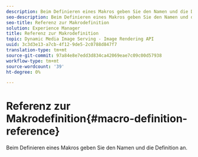 ```yaml
---
description: Beim Definieren eines Makros geben Sie den Namen und die Definition an.
seo-description: Beim Definieren eines Makros geben Sie den Namen und die Definition an.
seo-title: Referenz zur Makrodefinition
solution: Experience Manager
title: Referenz zur Makrodefinition
topic: Dynamic Media Image Serving - Image Rendering API
uuid: 3c3d3e13-a7cb-4f12-9de5-2c0788d847f7
translation-type: tm+mt
source-git-commit: 97a84e8e7edd3d834ca42069eae7c09c00d57938
workflow-type: tm+mt
source-wordcount: '39'
ht-degree: 0%

---
```



# Referenz zur Makrodefinition{#macro-definition-reference}

Beim Definieren eines Makros geben Sie den Namen und die Definition an.


